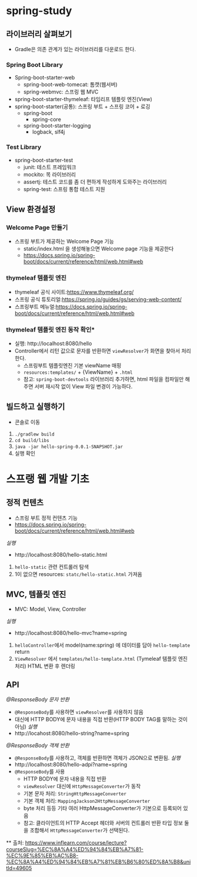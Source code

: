 # spring-study

## 라이브러리 살펴보기
- Gradle은 의존 관계가 있는 라이브러리를 다운로드 한다.

### Spring Boot Library
- Spring-boot-starter-web
  * spring-boot-web-tomecat: 톰캣(웹서버)
  * spring-webmvc: 스프링 웹 MVC
- spring-boot-starter-thymeleaf: 타임리프 템플릿 엔진(View)
- spring-boot-starter(공통): 스프링 부트 + 스프링 코어 + 로깅
  * spring-boot
    * spring-core
  * spring-boot-starter-logging
    * logback, slf4j

### Test Library 
- spring-boot-starter-test
  * junit: 테스트 프레임워크
  * mockito: 목 라이브러리
  * assertj: 테스트 코드를 좀 더 편하게 작성하게 도와주는 라이브러리
  * spring-test: 스프링 통합 테스트 지원

## View 환경설정

### Welcome Page 만들기
- 스프링 부트가 제공하는 Welcome Page 기능
  * static/index.html 을 생성해놓으면 Welcome page 기능을 제공한다
  * https://docs.spring.io/spring-boot/docs/current/reference/html/web.html#web

### thymeleaf 템플릿 엔진
- thymeleaf 공식 사이트:https://www.thymeleaf.org/
- 스프링 공식 튜토리얼:https://spring.io/guides/gs/serving-web-content/
- 스프링부트 메뉴얼:https://docs.spring.io/spring-boot/docs/current/reference/html/web.html#web

### thymeleaf 템플릿 엔진 동작 확인*
- 실행: http://localhost:8080/hello
- Controller에서 리턴 값으로 문자를 반환하면 `viewResolver`가 화면을 찾아서 처리한다.
  * 스프링부트 템플릿엔진 기본 viewName 매핑
  * `resources:templates/` + {ViewName} + `.html`
  * 참고: `spring-boot-devtools` 라이브러리 추가하면, html 파일을 컴파일만 해주면 서버 재시작 없이 View 파일 변경이 가능하다.

## 빌드하고 실행하기

- 콘솔로 이동
1. `./gradlew build`
2. `cd build/libs`
3. `java -jar hello-spring-0.0.1-SNAPSHOT.jar`
4. 실행 확인

# 스프랭 웹 개발 기초

## 정적 컨텐츠
- 스프링 부트 정적 컨텐츠 기능
- https://docs.spring.io/spring-boot/docs/current/reference/html/web.html#web

*실행*
- http://localhost:8080/hello-static.html
1. `hello-static` 관련 컨트롤러 탐색
2. 1이 없으면 resources: `statc/hello-static.html` 가져옴

## MVC, 템플릿 엔진
- MVC: Model, View, Controller


*실행*
- http://localhost:8080/hello-mvc?name=spring
1. `helloController`에서 model(name:spring) 에 데이터를 담아 `hello-template` return
2. `ViewResolver` 에서 `templates/hello-template.html` (Tymeleaf 템플릿 엔진 처리) HTML 변환 후 렌더링

## API
*@ResponseBody 문자 반환*
- `@ResponseBody`를 사용하면 `viewResolver`를 사용하지 않음
- 대신에 HTTP BODY에 문자 내용을 직접 반환(HTTP BODY TAG를 말하는 것이 아님)
*실행*
- http://locahost:8080/hello-string?name=spring

*@ResponseBody 객체 반환*
- `@ResponseBody`를 사용하고, 객체를 반환하면 객체가 JSON으로 변환됨.
*실행*
- http://localhost:8080/hello-adpi?name=spring
- `@ResponseBody`를 사용
  * HTTP BODY에 문자 내용을 직접 반환
  * `viewResolver` 대신에 `HttpMessageConverter`가 동작
  * 기본 문자 처리: `StringHttpMessageConverter`
  * 기본 객체 처리: `MappingJackson2HttpMessageConverter`
  * byte 처리 등등 기타 여러 HttpMessageConverter가 기본으로 등록되어 있음
  * 참고: 클라이언트의 HTTP Accept 헤더와 서버의 컨트롤러 반환 타입 정보 둘을 조합해서 `HttpMessageConverter`가 선택된다.


** 출처: https://www.inflearn.com/course/lecture?courseSlug=%EC%8A%A4%ED%94%84%EB%A7%81-%EC%9E%85%EB%AC%B8-%EC%8A%A4%ED%94%84%EB%A7%81%EB%B6%80%ED%8A%B8&unitId=49605

